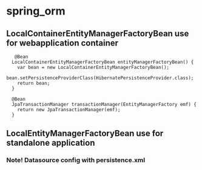 # spring_orm


## LocalContainerEntityManagerFactoryBean use for webapplication container

       @Bean
      LocalContainerEntityManagerFactoryBean entityManagerFactoryBean() {
        var bean = new LocalContainerEntityManagerFactoryBean();
        bean.setPersistenceProviderClass(HibernatePersistenceProvider.class);
        return bean;
      }

      @Bean
      JpaTransactionManager transactionManager(EntityManagerFactory emf) {
        return new JpaTransactionManager(emf);
      }

## LocalEntityManagerFactoryBean use for standalone application

### Note! Datasource config with persistence.xml
